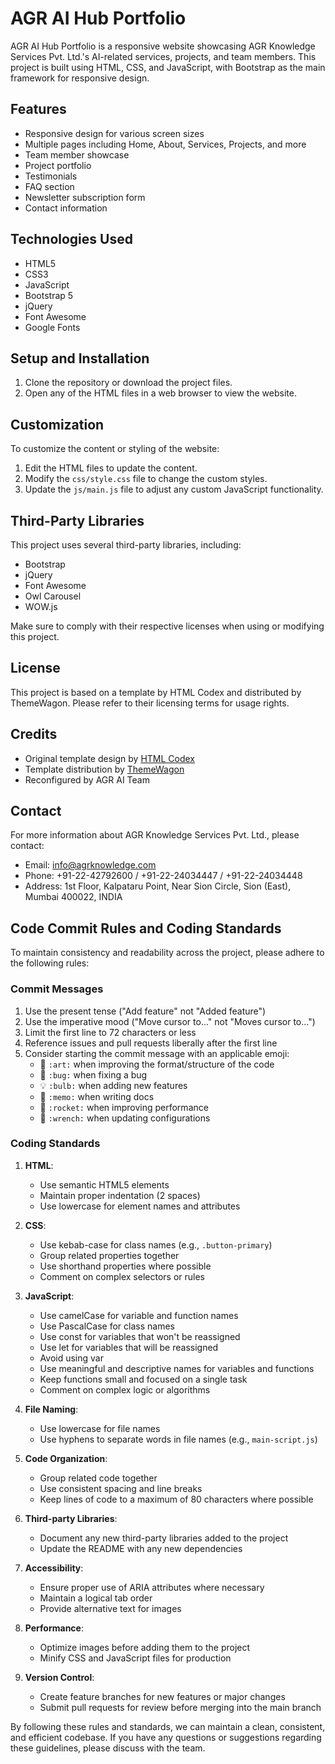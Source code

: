 # AGR AI Hub Portfolio

AGR AI Hub Portfolio is a responsive website showcasing AGR Knowledge Services Pvt. Ltd.'s AI-related services, projects, and team members. This project is built using HTML, CSS, and JavaScript, with Bootstrap as the main framework for responsive design.

## Features

- Responsive design for various screen sizes
- Multiple pages including Home, About, Services, Projects, and more
- Team member showcase
- Project portfolio
- Testimonials
- FAQ section
- Newsletter subscription form
- Contact information

## Technologies Used

- HTML5
- CSS3
- JavaScript
- Bootstrap 5
- jQuery
- Font Awesome
- Google Fonts

## Setup and Installation

1. Clone the repository or download the project files.
2. Open any of the HTML files in a web browser to view the website.

## Customization

To customize the content or styling of the website:

1. Edit the HTML files to update the content.
2. Modify the `css/style.css` file to change the custom styles.
3. Update the `js/main.js` file to adjust any custom JavaScript functionality.

## Third-Party Libraries

This project uses several third-party libraries, including:

- Bootstrap
- jQuery
- Font Awesome
- Owl Carousel
- WOW.js

Make sure to comply with their respective licenses when using or modifying this project.

## License

This project is based on a template by HTML Codex and distributed by ThemeWagon. Please refer to their licensing terms for usage rights.

## Credits

- Original template design by [HTML Codex](https://htmlcodex.com)
- Template distribution by [ThemeWagon](https://themewagon.com)
- Reconfigured by AGR AI Team

## Contact

For more information about AGR Knowledge Services Pvt. Ltd., please contact:

- Email: info@agrknowledge.com
- Phone: +91-22-42792600 / +91-22-24034447 / +91-22-24034448
- Address: 1st Floor, Kalpataru Point, Near Sion Circle, Sion (East), Mumbai 400022, INDIA

## Code Commit Rules and Coding Standards

To maintain consistency and readability across the project, please adhere to the following rules:

### Commit Messages

1. Use the present tense ("Add feature" not "Added feature")
2. Use the imperative mood ("Move cursor to..." not "Moves cursor to...")
3. Limit the first line to 72 characters or less
4. Reference issues and pull requests liberally after the first line
5. Consider starting the commit message with an applicable emoji:
   - 🎨 `:art:` when improving the format/structure of the code
   - 🐛 `:bug:` when fixing a bug
   - 💡 `:bulb:` when adding new features
   - 📝 `:memo:` when writing docs
   - 🚀 `:rocket:` when improving performance
   - 🔧 `:wrench:` when updating configurations

### Coding Standards

1. **HTML**:
   - Use semantic HTML5 elements
   - Maintain proper indentation (2 spaces)
   - Use lowercase for element names and attributes

2. **CSS**:
   - Use kebab-case for class names (e.g., `.button-primary`)
   - Group related properties together
   - Use shorthand properties where possible
   - Comment on complex selectors or rules

3. **JavaScript**:
   - Use camelCase for variable and function names
   - Use PascalCase for class names
   - Use const for variables that won't be reassigned
   - Use let for variables that will be reassigned
   - Avoid using var
   - Use meaningful and descriptive names for variables and functions
   - Keep functions small and focused on a single task
   - Comment on complex logic or algorithms

4. **File Naming**:
   - Use lowercase for file names
   - Use hyphens to separate words in file names (e.g., `main-script.js`)

5. **Code Organization**:
   - Group related code together
   - Use consistent spacing and line breaks
   - Keep lines of code to a maximum of 80 characters where possible

6. **Third-party Libraries**:
   - Document any new third-party libraries added to the project
   - Update the README with any new dependencies

7. **Accessibility**:
   - Ensure proper use of ARIA attributes where necessary
   - Maintain a logical tab order
   - Provide alternative text for images

8. **Performance**:
   - Optimize images before adding them to the project
   - Minify CSS and JavaScript files for production

9. **Version Control**:
   - Create feature branches for new features or major changes
   - Submit pull requests for review before merging into the main branch

By following these rules and standards, we can maintain a clean, consistent, and efficient codebase. If you have any questions or suggestions regarding these guidelines, please discuss with the team.
